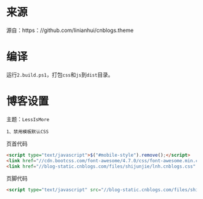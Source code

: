 ﻿# 来源
源自：https：//github.com/linianhui/cnblogs.theme

# 编译
运行`2.build.ps1`，打包`css`和`js`到`dist`目录。

# 博客设置
主题：`LessIsMore`
```
1、禁用模板默认CSS
```
页首代码
```html
<script type="text/javascript">$("#mobile-style").remove();</script>
<link href="//cdn.bootcss.com/font-awesome/4.7.0/css/font-awesome.min.css" rel="stylesheet"/>
<link href="//blog-static.cnblogs.com/files/shijunjie/lnh.cnblogs.css" rel="stylesheet"/>
```
页脚代码
```html
<script type="text/javascript" src="//blog-static.cnblogs.com/files/shijunjie/lnh.cnblogs.js"></script>
```
